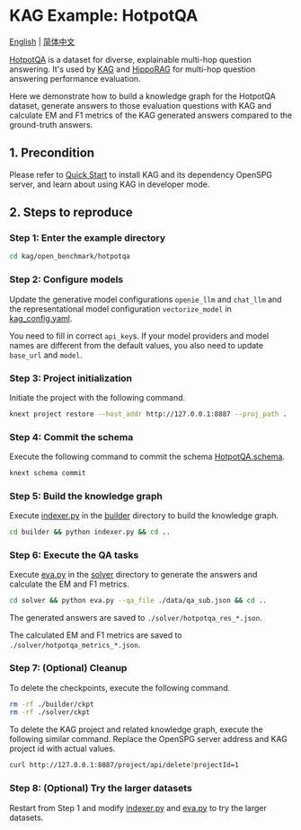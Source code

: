 # KAG Example: HotpotQA

[English](./README.md) |
[简体中文](./README_cn.md)

[HotpotQA](https://arxiv.org/abs/1809.09600) is a dataset for diverse, explainable multi-hop question answering. It's used by [KAG](https://arxiv.org/abs/2409.13731) and [HippoRAG](https://arxiv.org/abs/2405.14831) for multi-hop question answering performance evaluation.

Here we demonstrate how to build a knowledge graph for the HotpotQA dataset, generate answers to those evaluation questions with KAG and calculate EM and F1 metrics of the KAG generated answers compared to the ground-truth answers.

## 1. Precondition

Please refer to [Quick Start](https://openspg.yuque.com/ndx6g9/cwh47i/rs7gr8g4s538b1n7) to install KAG and its dependency OpenSPG server, and learn about using KAG in developer mode.

## 2. Steps to reproduce

### Step 1: Enter the example directory

```bash
cd kag/open_benchmark/hotpotqa
```

### Step 2: Configure models

Update the generative model configurations ``openie_llm`` and ``chat_llm`` and the representational model configuration ``vectorize_model`` in [kag_config.yaml](./kag_config.yaml).

You need to fill in correct ``api_key``s. If your model providers and model names are different from the default values, you also need to update ``base_url`` and ``model``.

### Step 3: Project initialization

Initiate the project with the following command.

```bash
knext project restore --host_addr http://127.0.0.1:8887 --proj_path .
```

### Step 4: Commit the schema

Execute the following command to commit the schema [HotpotQA.schema](./schema/HotpotQA.schema).

```bash
knext schema commit
```

### Step 5: Build the knowledge graph

Execute [indexer.py](./builder/indexer.py) in the [builder](./builder) directory to build the knowledge graph.

```bash
cd builder && python indexer.py && cd ..
```

### Step 6: Execute the QA tasks

Execute [eva.py](./solver/eva.py) in the [solver](./solver) directory to generate the answers and calculate the EM and F1 metrics.

```bash
cd solver && python eva.py --qa_file ./data/qa_sub.json && cd ..
```

The generated answers are saved to ``./solver/hotpotqa_res_*.json``.

The calculated EM and F1 metrics are saved to ``./solver/hotpotqa_metrics_*.json``.

### Step 7: (Optional) Cleanup

To delete the checkpoints, execute the following command.

```bash
rm -rf ./builder/ckpt
rm -rf ./solver/ckpt
```

To delete the KAG project and related knowledge graph, execute the following similar command. Replace the OpenSPG server address and KAG project id with actual values.

```bash
curl http://127.0.0.1:8887/project/api/delete?projectId=1
```

### Step 8: (Optional) Try the larger datasets

Restart from Step 1 and modify [indexer.py](./builder/indexer.py) and [eva.py](./solver/eva.py) to try the larger datasets.


